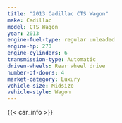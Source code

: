 ```yaml
---
title: "2013 Cadillac CTS Wagon"
make: Cadillac
model: CTS Wagon
year: 2013
engine-fuel-type: regular unleaded
engine-hp: 270
engine-cylinders: 6
transmission-type: Automatic
driven-wheels: Rear wheel drive
number-of-doors: 4
market-category: Luxury
vehicle-size: Midsize
vehicle-style: Wagon
---
```


{{< car_info >}}
